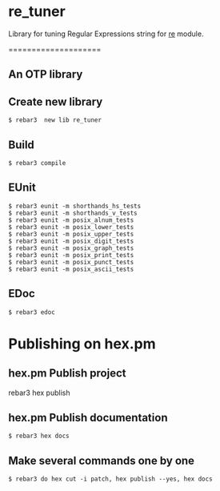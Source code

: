# re_tuner

Library for tuning Regular Expressions string for [re](http://erlang.org/doc/man/re.html) module.

====================

An OTP library
--------------------
Create new library
-----

    $ rebar3  new lib re_tuner
	

Build
-----

    $ rebar3 compile


EUnit
-----

    $ rebar3 eunit -m shorthands_hs_tests
    $ rebar3 eunit -m shorthands_v_tests
	$ rebar3 eunit -m posix_alnum_tests
	$ rebar3 eunit -m posix_lower_tests
	$ rebar3 eunit -m posix_upper_tests
	$ rebar3 eunit -m posix_digit_tests
	$ rebar3 eunit -m posix_graph_tests
    $ rebar3 eunit -m posix_print_tests
	$ rebar3 eunit -m posix_punct_tests
	$ rebar3 eunit -m posix_ascii_tests


EDoc
-----

    $ rebar3 edoc


Publishing on hex.pm
====================

hex.pm Publish project
-----
rebar3 hex publish

hex.pm Publish documentation
-----
    $ rebar3 hex docs
	
Make several commands one by one
-----	
    $ rebar3 do hex cut -i patch, hex publish --yes, hex docs	